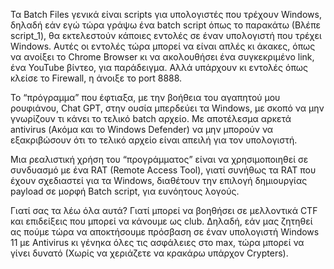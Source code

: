Τα Batch Files γενικά είναι scripts για υπολογιστές που τρέχουν Windows, δηλαδή εάν εγώ τώρα γράψω ένα batch script όπως το παρακάτω (Βλέπε script_1), θα εκτελεστούν κάποιες εντολές σε έναν υπολογιστή που τρέχει Windows. Αυτές οι εντολές τώρα μπορεί να είναι απλές κι άκακες, όπως να ανοίξει το Chrome Browser κι να ακολουθήσει ένα συγκεκριμένο link, ένα YouTube βίντεο, για παράδειγμα. Αλλά υπάρχουν κι εντολές όπως κλείσε το Firewall, η άνοιξε το port 8888. 

Το “πρόγραμμα” που έφτιαξα, με την βοήθεια του αγαπητού μου ρουφιάνου, Chat GPT, στην ουσία μπερδεύει τα Windows, με σκοπό να μην γνωρίζουν τι κάνει το τελικό batch αρχείο. Με αποτέλεσμα αρκετά antivirus (Ακόμα και το Windows Defender) να μην μπορούν να εξακριβώσουν ότι το τελικό αρχείο είναι απειλή για τον υπολογιστή. 

Μια ρεαλιστική χρήση του “προγράμματος” είναι να χρησιμοποιηθεί σε συνδυασμό με ένα RAT (Remote Access Tool), γιατί συνήθως τα RAT που έχουν σχεδιαστεί για τα Windows, διαθέτουν την επιλογή δημιουργίας payload σε μορφή  Batch script, για ευνόητους λογούς. 

Γιατί σας τα λέω όλα αυτά? Γιατί μπορεί να βοηθήσει σε μελλοντικά CTF και επιδείξεις που μπορεί να κάνουμε ως club. Δηλαδή, εάν μας ζητηθεί ας πούμε τώρα να αποκτήσουμε πρόσβαση σε έναν υπολογιστή Windows 11 με Antivirus κι γένηκα όλες τις ασφάλειες στο max, τώρα μπορεί να γίνει δυνατό (Χωρίς να χεριάζετε να κρακάρω υπάρχον Crypters).
